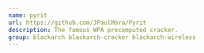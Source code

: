 ```yaml
---
name: pyrit
url: https://github.com/JPaulMora/Pyrit
description: The famous WPA precomputed cracker.
group: blackarch blackarch-cracker blackarch-wireless
---
```

